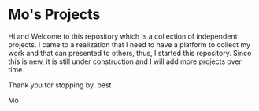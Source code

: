 # Mo's Projects
Hi and Welcome to this repository which is a collection of independent projects. I came to a realization that I need to have a platform to collect my work and that can presented to others, thus, I started this repository. Since this is new, it is still under construction and I will add more projects over time.

Thank you for stopping by,
best

Mo
